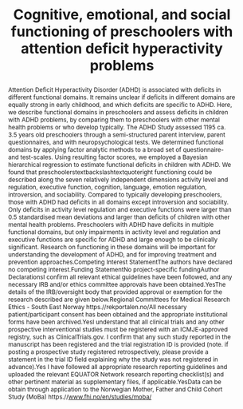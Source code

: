 ---
abstract: Attention Deficit Hyperactivity Disorder (ADHD) is associated with deficits in different functional domains. It remains unclear if deficits in different domains are equally strong in early childhood, and which deficits are specific to ADHD. Here, we describe functional domains in preschoolers and assess deficits in children with ADHD problems, by comparing them to preschoolers with other mental health problems or who develop typically. The ADHD Study assessed 1195 ca. 3.5 years old preschoolers through a semi-structured parent interview, parent questionnaires, and with neuropsychological tests. We determined functional domains by applying factor analytic methods to a broad set of questionnaire- and test-scales. Using resulting factor scores, we employed a Bayesian hierarchical regression to estimate functional deficits in children with ADHD. We found that preschoolerstextbackslashtextquoteright functioning could be described along the seven relatively independent dimensions activity level and regulation, executive function, cognition, language, emotion regulation, introversion, and sociability. Compared to typically developing preschoolers, those with ADHD had deficits in all domains except introversion and sociability. Only deficits in activity level regulation and executive functions were larger than 0.5 standardised mean deviations and larger than deficits of children with other mental health problems. Preschoolers with ADHD have deficits in multiple functional domains, but only impairments in activity level and regulation and executive functions are specific for ADHD and large enough to be clinically significant. Research on functioning in these domains will be important for understanding the development of ADHD, and for improving treatment and prevention approaches.Competing Interest StatementThe authors have declared no competing interest.Funding StatementNo project-specific fundingAuthor DeclarationsI confirm all relevant ethical guidelines have been followed, and any necessary IRB and/or ethics committee approvals have been obtained.YesThe details of the IRB/oversight body that provided approval or exemption for the research described are given below.Regional Committees for Medical Research Ethics - South East Norway https.//rekportalen.no/All necessary patient/participant consent has been obtained and the appropriate institutional forms have been archived.YesI understand that all clinical trials and any other prospective interventional studies must be registered with an ICMJE-approved registry, such as ClinicalTrials.gov. I confirm that any such study reported in the manuscript has been registered and the trial registration ID is provided (note. if posting a prospective study registered retrospectively, please provide a statement in the trial ID field explaining why the study was not registered in advance).Yes I have followed all appropriate research reporting guidelines and uploaded the relevant EQUATOR Network research reporting checklist(s) and other pertinent material as supplementary files, if applicable.YesData can be obtain through application to the Norwegian Mother, Father and Child Cohort Study (MoBa) https.//www.fhi.no/en/studies/moba/
author_notes: ""
authors:
-  admin
-  Kristin R Overgaard
-  Svein Friis
-  Paal Zeiner
-  Heidi Aase
date: ""
doi: ""
featured: false
image:
projects: []
publication: '*medRxiv*'
publication_short: ""
publication_types:
- "3"
publishDate: "2021-01-01"
slides: 
summary: ""
tags: 
 -  Epidemiology
 -  ADHD
 -  Bayesian
title: Cognitive, emotional, and social functioning of preschoolers with attention deficit hyperactivity problems
url_code: ""
url_dataset: ""
url_pdf: ""
url_poster: ""
url_project: ""
url_slides: ""
url_source: ""
url_video: ""
---